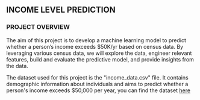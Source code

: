 ## INCOME LEVEL PREDICTION

### PROJECT OVERVIEW
The aim of this project is to develop a machine learning model to predict whether a person’s
income exceeds $50K/yr based on census data. By leveraging various census data, we will
explore the data, engineer relevant features, build and evaluate the predictive model, and
provide insights from the data.

The dataset used for this project is the "income_data.csv" file. It contains demographic information about individuals and aims to predict whether a person's income exceeds $50,000 per year, you can find the dataset [here](https://drive.google.com/file/d/1O62ieo1jeXcqkU8uS_iR2C2Fr6VtR-PD/view?usp=sharing)


  
